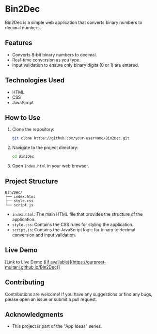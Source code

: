 # Bin2Dec

Bin2Dec is a simple web application that converts binary numbers to decimal numbers.

## Features

- Converts 8-bit binary numbers to decimal.
- Real-time conversion as you type.
- Input validation to ensure only binary digits (0 or 1) are entered.

## Technologies Used

- HTML
- CSS
- JavaScript

## How to Use

1. Clone the repository:
   ```bash
   git clone https://github.com/your-username/Bin2Dec.git
   ```
2. Navigate to the project directory:
   ```bash
   cd Bin2Dec
   ```
3. Open `index.html` in your web browser.

## Project Structure

```
Bin2Dec/
├── index.html
├── style.css
└── script.js
```

- `index.html`: The main HTML file that provides the structure of the application.
- `style.css`: Contains the CSS rules for styling the application.
- `script.js`: Contains the JavaScript logic for binary to decimal conversion and input validation.

## Live Demo

[Link to Live Demo ([[if available](https://gurpreet-multani.github.io/Bin2Dec))](https://gurpreet-multani.github.io/Bin2Dec)]

## Contributing

Contributions are welcome! If you have any suggestions or find any bugs, please open an issue or submit a pull request.

## Acknowledgments

- This project is part of the "App Ideas" series.
